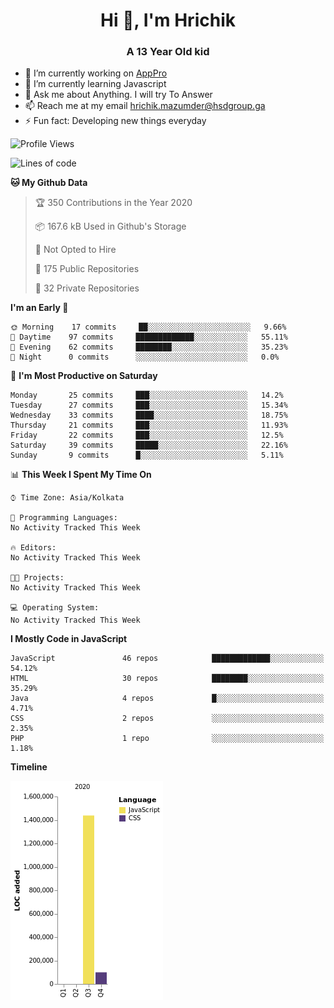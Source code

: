 <h1 align="center">Hi 👋, I'm Hrichik</h1>
<h3 align="center">A 13 Year Old kid</h3>


- 🔭 I’m currently working on [AppPro](https://apppro.in)
- 🌱 I’m currently learning Javascript
- 💬 Ask me about Anything. I will try To Answer
- 📫 Reach me at my email hrichik.mazumder@hsdgroup.ga
- ⚡ Fun fact: Developing new things everyday

<!--START_SECTION:waka-->
![Profile Views](http://img.shields.io/badge/Profile%20Views-1-blue)

![Lines of code](https://img.shields.io/badge/From%20Hello%20World%20I%27ve%20Written-1.5%20million%20lines%20of%20code-blue)

**🐱 My Github Data** 

> 🏆 350 Contributions in the Year 2020
 > 
> 📦 167.6 kB Used in Github's Storage 
 > 
> 🚫 Not Opted to Hire
 > 
> 📜 175 Public Repositories 
 > 
> 🔑 32 Private Repositories  
 > 
**I'm an Early 🐤** 

```text
🌞 Morning    17 commits     ██░░░░░░░░░░░░░░░░░░░░░░░   9.66% 
🌆 Daytime    97 commits     █████████████░░░░░░░░░░░░   55.11% 
🌃 Evening    62 commits     ████████░░░░░░░░░░░░░░░░░   35.23% 
🌙 Night      0 commits      ░░░░░░░░░░░░░░░░░░░░░░░░░   0.0%

```
📅 **I'm Most Productive on Saturday** 

```text
Monday       25 commits     ███░░░░░░░░░░░░░░░░░░░░░░   14.2% 
Tuesday      27 commits     ███░░░░░░░░░░░░░░░░░░░░░░   15.34% 
Wednesday    33 commits     ████░░░░░░░░░░░░░░░░░░░░░   18.75% 
Thursday     21 commits     ███░░░░░░░░░░░░░░░░░░░░░░   11.93% 
Friday       22 commits     ███░░░░░░░░░░░░░░░░░░░░░░   12.5% 
Saturday     39 commits     █████░░░░░░░░░░░░░░░░░░░░   22.16% 
Sunday       9 commits      █░░░░░░░░░░░░░░░░░░░░░░░░   5.11%

```


📊 **This Week I Spent My Time On** 

```text
⌚︎ Time Zone: Asia/Kolkata

💬 Programming Languages: 
No Activity Tracked This Week

🔥 Editors: 
No Activity Tracked This Week

🐱‍💻 Projects: 
No Activity Tracked This Week

💻 Operating System: 
No Activity Tracked This Week

```

**I Mostly Code in JavaScript** 

```text
JavaScript               46 repos            █████████████░░░░░░░░░░░░   54.12% 
HTML                     30 repos            ████████░░░░░░░░░░░░░░░░░   35.29% 
Java                     4 repos             █░░░░░░░░░░░░░░░░░░░░░░░░   4.71% 
CSS                      2 repos             ░░░░░░░░░░░░░░░░░░░░░░░░░   2.35% 
PHP                      1 repo              ░░░░░░░░░░░░░░░░░░░░░░░░░   1.18%

```


**Timeline**

![Chart not found](https://raw.githubusercontent.com/hrichiksite/hrichiksite/master/charts/bar_graph.png) 


<!--END_SECTION:waka-->

